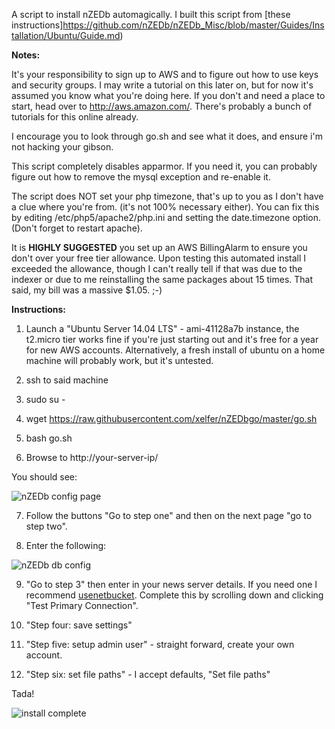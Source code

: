 A script to install nZEDb automagically. I built this script from [these instructions]https://github.com/nZEDb/nZEDb_Misc/blob/master/Guides/Installation/Ubuntu/Guide.md)

**Notes:**

It's your responsibility to sign up to AWS and to figure out how to use keys and security groups. I may write a tutorial on this later on, but for now it's assumed you know what you're doing here. If you don't and need a place to start, head over to http://aws.amazon.com/. There's probably a bunch of tutorials for this online already. 

I encourage you to look through go.sh and see what it does, and ensure i'm not hacking your gibson.

This script completely disables apparmor. If you need it, you can probably figure out how to remove the mysql exception and re-enable it. 

The script does NOT set your php timezone, that's up to you as I don't have a clue where you're from. (it's not 100% necessary either).  You can fix this by editing /etc/php5/apache2/php.ini and setting the date.timezone option. (Don't forget to restart apache). 

It is **HIGHLY SUGGESTED** you set up an AWS BillingAlarm to ensure you don't over your free tier allowance. Upon testing this automated install I exceeded the allowance, though I can't really tell if that was due to the indexer or due to me reinstalling the same packages about 15 times. That said, my bill was a massive $1.05. ;-) 

**Instructions:**

1. Launch a "Ubuntu Server 14.04 LTS" - ami-41128a7b instance, the t2.micro tier works fine if you're just starting out and it's free for a year for new AWS accounts. Alternatively, a fresh install of ubuntu on a home machine will probably work, but it's untested. 

2. ssh to said machine

3. sudo su -

4. wget https://raw.githubusercontent.com/xelfer/nZEDbgo/master/go.sh

5. bash go.sh 

6. Browse to http://your-server-ip/

 You should see:

 ![nZEDb config page](http://note.io/U03IuC)

7. Follow the buttons "Go to step one" and then on the next page "go to step two". 

8. Enter the following:

 ![nZEDb db config](http://note.io/U04BTN)

9. "Go to step 3" then enter in your news server details. If you need one I recommend [usenetbucket](https://www.usenetbucket.com/en-r/?u=28679). Complete this by scrolling down and clicking "Test Primary Connection".

10. "Step four: save settings" 

11. "Step five: setup admin user" - straight forward, create your own account. 

12. "Step six: set file paths" - I accept defaults, "Set file paths"

Tada!

 ![install complete](http://note.io/1maTP8x)
